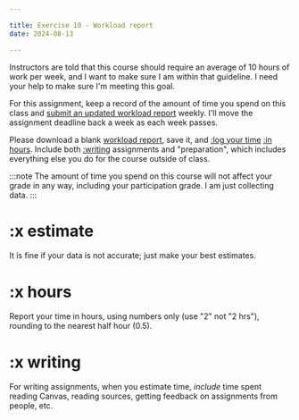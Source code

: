 ```yaml
---

title: Exercise 10 - Workload report
date: 2024-08-13

---
```


Instructors are told that this course should require an average of 10 hours of work per week, and I want to make sure I am within that guideline. I need your help to make sure I'm meeting this goal.

For this assignment, keep a record of the amount of time you spend on this class and [submit an updated workload report](https://canvas.nus.edu.sg/courses/66393/assignments/124142) weekly. I'll move the assignment deadline back a week as each week passes.

Please download a blank [workload report](https://canvas.nus.edu.sg/users/90279/files/3681635/download?verifier=5vZywX2dmrbvOWHp6fMYhvYUq0QGyBTbKRtZdKTY&download_frd=1), save it, and [:log your time](#x-estimate) [:in hours](#x-hours). Include both [:writing](#x-writing) assignments and "preparation", which includes everything else you do for the course outside of class.

:::note
The amount of time you spend on this course will not affect your grade in any way, including your participation grade. I am just collecting data.
:::

# :x estimate

It is fine if your data is not accurate; just make your best estimates.

# :x hours

Report your time in hours, using numbers only (use "2" not "2 hrs"), rounding to the nearest half hour (0.5).

# :x writing

For writing assignments, when you estimate time, _include_ time spent reading Canvas, reading sources, getting feedback on assignments from people, etc.
